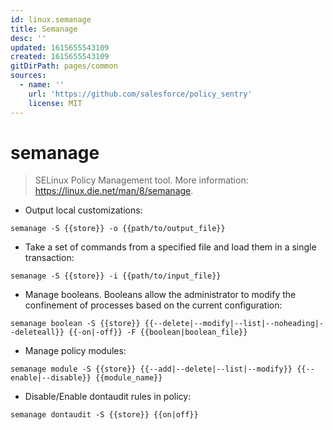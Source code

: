```yaml
---
id: linux.semanage
title: Semanage
desc: ''
updated: 1615655543109
created: 1615655543109
gitDirPath: pages/common
sources:
  - name: ''
    url: 'https://github.com/salesforce/policy_sentry'
    license: MIT
---
```

# semanage

> SELinux Policy Management tool.
> More information: <https://linux.die.net/man/8/semanage>.

- Output local customizations:

`semanage -S {{store}} -o {{path/to/output_file}}`

- Take a set of commands from a specified file and load them in a single transaction:

`semanage -S {{store}} -i {{path/to/input_file}}`

- Manage booleans. Booleans allow the administrator to modify the confinement of processes based on the current configuration:

`semanage boolean -S {{store}} {{--delete|--modify|--list|--noheading|--deleteall}} {{-on|-off}} -F {{boolean|boolean_file}}`

- Manage policy modules:

`semanage module -S {{store}} {{--add|--delete|--list|--modify}} {{--enable|--disable}} {{module_name}}`

- Disable/Enable dontaudit rules in policy:

`semanage dontaudit -S {{store}} {{on|off}}`

